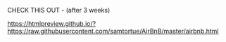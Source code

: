  CHECK THIS OUT -
(after 3 weeks)

https://htmlpreview.github.io/?https://raw.githubusercontent.com/samtortue/AirBnB/master/airbnb.html
